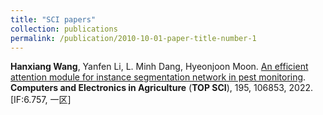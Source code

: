 ```yaml
---
title: "SCI papers"
collection: publications
permalink: /publication/2010-10-01-paper-title-number-1
---
```

**Hanxiang Wang**, Yanfen Li, L. Minh Dang, Hyeonjoon Moon. [An efficient attention module for instance segmentation network in pest monitoring](https://www.sciencedirect.com/science/article/pii/S0168169922001703). **Computers and Electronics in Agriculture** (**TOP SCI**), 195, 106853, 2022. [IF:6.757, 一区]
